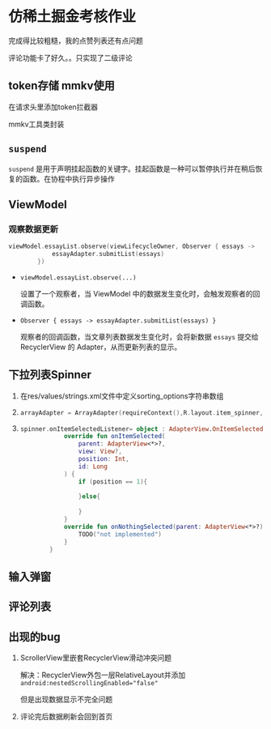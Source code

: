 # 仿稀土掘金考核作业

完成得比较粗糙，我的点赞列表还有点问题

评论功能卡了好久。。只实现了二级评论

## token存储 mmkv使用

在请求头里添加token拦截器

mmkv工具类封装

## `suspend`

`suspend` 是用于声明挂起函数的关键字。挂起函数是一种可以暂停执行并在稍后恢复的函数。在协程中执行异步操作

## ViewModel

### 观察数据更新

```kotlin
viewModel.essayList.observe(viewLifecycleOwner, Observer { essays ->
            essayAdapter.submitList(essays)
        })
```

- `viewModel.essayList.observe(...)`

  设置了一个观察者，当 ViewModel 中的数据发生变化时，会触发观察者的回调函数。

- `Observer { essays -> essayAdapter.submitList(essays) }`

  观察者的回调函数，当文章列表数据发生变化时，会将新数据 `essays` 提交给 RecyclerView 的 Adapter，从而更新列表的显示。

## 下拉列表Spinner

1. 在res/values/strings.xml文件中定义sorting_options字符串数组

2. ```kotlin
   arrayAdapter = ArrayAdapter(requireContext(),R.layout.item_spinner,resources.getStringArray(R.array.sorting_options))
   ```

3. ```kotlin
   spinner.onItemSelectedListener= object : AdapterView.OnItemSelectedListener {
               override fun onItemSelected(
                   parent: AdapterView<*>?,
                   view: View?,
                   position: Int,
                   id: Long
               ) {
                   if (position == 1){
                       
                   }else{
                       
                   }
               }
               override fun onNothingSelected(parent: AdapterView<*>?) {
                   TODO("not implemented")
               }
           }
   ```

## 输入弹窗

## 评论列表

## 出现的bug

1. ScrollerView里嵌套RecyclerView滑动冲突问题

   解决：RecyclerView外包一层RelativeLayout并添加`android:nestedScrollingEnabled="false"`

   但是出现数据显示不完全问题

2. 评论完后数据刷新会回到首页
